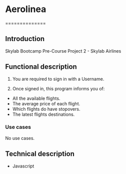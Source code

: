 # Aerolinea

==============

## Introduction

Skylab Bootcamp Pre-Course Project 2 - Skylab Airlines

## Functional description

1. You are required to sign in with a Username.

2. Once signed in, this program informs you of:

- All the available flights.
- The average price of each flight.
- Which flights do have stopovers.
- The latest flights destinations.

### Use cases

No use cases.

## Technical description

- Javascript



